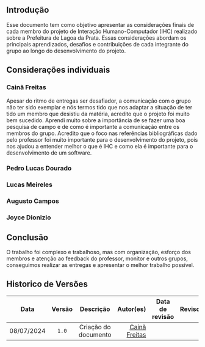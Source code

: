 ## Introdução

Esse documento tem como objetivo apresentar as considerações finais de cada membro do projeto de Interação Humano-Computador (IHC) realizado sobre a Prefeitura de Lagoa da Prata. Essas considerações abordam os principais aprendizados, desafios e contribuições de cada integrante do grupo ao longo do desenvolvimento do projeto.

## Considerações individuais

### Cainã Freitas

Apesar do ritmo de entregas ser desafiador, a comunicação com o grupo não ter sido exemplar e  nós termos tido que nos adaptar a situação de ter tido um membro que desistiu da matéria, acredito que o projeto foi muito bem sucedido. Aprendi muito sobre a importância de se fazer uma boa pesquisa de campo e de como é importante a comunicação entre os membros do grupo. Acredito que o foco nas referências bibliográficas dado pelo professor foi muito importante para o desenvolvimento do projeto, pois nos ajudou a entender melhor o que é IHC e como ela é importante para o desenvolvimento de um software.

### Pedro Lucas Dourado

### Lucas Meireles

### Augusto Campos

### Joyce Dionizio

## Conclusão

O trabalho foi complexo e trabalhoso, mas com organização, esforço dos membros e atenção ao feedback do professor, monitor e outros grupos, conseguimos realizar as entregas e apresentar o melhor trabalho possível.


## Historico de Versões

|    Data    | Versão |                                                                    Descrição                                                                     |                                     Autor(es) | Data de revisão |                 Revisor(es)                  |
| :--------: | :----: | :----------------------------------------------------------------------------------------------------------------------------------------------: | --------------------------------------------: | :-------------: | :------------------------------------------: |
| 08/07/2024 | `1.0`  | Criação do documento  | [Cainã Freitas](https://github.com/freitasc) |      |  |